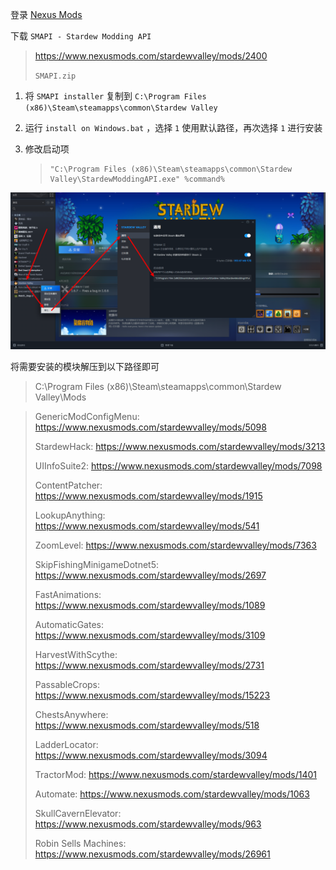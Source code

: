 登录 [Nexus Mods](https://www.nexusmods.com/)

下载 `SMAPI - Stardew Modding API` 

> https://www.nexusmods.com/stardewvalley/mods/2400
>
> `SMAPI.zip` 

1. 将 `SMAPI installer` 复制到 `C:\Program Files (x86)\Steam\steamapps\common\Stardew Valley` 

2. 运行 `install on Windows.bat` ，选择 `1` 使用默认路径，再次选择 `1` 进行安装

3. 修改启动项

   > ```
   > "C:\Program Files (x86)\Steam\steamapps\common\Stardew Valley\StardewModdingAPI.exe" %command%
   > ```

![修改启动项](./../../../../../../image/Stardew%20Valley%20Mod/%E4%BF%AE%E6%94%B9%E5%90%AF%E5%8A%A8%E9%A1%B9.png)

将需要安装的模块解压到以下路径即可

> C:\Program Files (x86)\Steam\steamapps\common\Stardew Valley\Mods

> GenericModConfigMenu: https://www.nexusmods.com/stardewvalley/mods/5098
>
> StardewHack: https://www.nexusmods.com/stardewvalley/mods/3213
>
> UIInfoSuite2: https://www.nexusmods.com/stardewvalley/mods/7098
>
> ContentPatcher: https://www.nexusmods.com/stardewvalley/mods/1915
>
> LookupAnything: https://www.nexusmods.com/stardewvalley/mods/541
>
> ZoomLevel: https://www.nexusmods.com/stardewvalley/mods/7363
>
> SkipFishingMinigameDotnet5: https://www.nexusmods.com/stardewvalley/mods/2697
>
> FastAnimations: https://www.nexusmods.com/stardewvalley/mods/1089
>
> AutomaticGates: https://www.nexusmods.com/stardewvalley/mods/3109
>
> HarvestWithScythe: https://www.nexusmods.com/stardewvalley/mods/2731
>
> PassableCrops: https://www.nexusmods.com/stardewvalley/mods/15223
>
> ChestsAnywhere: https://www.nexusmods.com/stardewvalley/mods/518
>
> LadderLocator: https://www.nexusmods.com/stardewvalley/mods/3094
>
> TractorMod: https://www.nexusmods.com/stardewvalley/mods/1401 
>
> Automate: https://www.nexusmods.com/stardewvalley/mods/1063
>
> SkullCavernElevator: https://www.nexusmods.com/stardewvalley/mods/963
>
> Robin Sells Machines: https://www.nexusmods.com/stardewvalley/mods/26961

